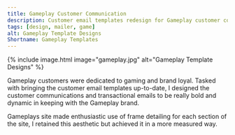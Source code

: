 ```yaml
---
title: Gameplay Customer Communication
description: Customer email templates redesign for Gameplay customer communications
tags: [design, mailer, game]
alt: Gameplay Template Designs
Shortname: Gameplay Templates
---
```

{% include image.html image="gameplay.jpg" alt="Gameplay Template Designs" %}

Gameplay customers were dedicated to gaming and brand loyal. Tasked with bringing the customer email templates up-to-date, I designed the customer communications and transactional emails to be really bold and dynamic in keeping with the Gameplay brand.

Gameplays site made enthusiastic use of frame detailing for each section of the site, I retained this aesthetic but achieved it in a more measured way.
